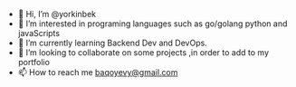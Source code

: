 - 👋 Hi, I’m @yorkinbek
- 👀 I’m interested in programing languages such as go/golang python and javaScripts 
- 🌱 I’m currently learning Backend Dev and DevOps.
- 💞️ I’m looking to collaborate on some projects ,in order to add to my portfolio 
- 📫 How to reach me baqoyevy@gmail.com

